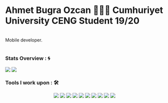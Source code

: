 <!--
**Doringl/Doringl** is a ✨ _special_ ✨ repository because its `README.md` (this file) appears on your GitHub profile.

Here are some ideas to get you started:
- 🌱 I’m currently learning ...
- 👯 I’m looking to collaborate on ...
- 🤔 I’m looking for help with ...
- 💬 Ask me about ...
- 📫 How to reach me: ...
- 😄 Pronouns: ...
- ⚡ Fun fact: ...
-->

# Ahmet Bugra Ozcan 👨🏻‍💻 Cumhuriyet University CENG Student 19/20

<br />
Mobile developer.

<br />
<br />

### Stats Overview : :cyclone:
<a href="https://github.com/ahmetbugraozcan">
  <img align="center" src="https://github-readme-stats.vercel.app/api?username=ahmetbugraozcan&show_icons=true&count_private=false&include_all_commits=true&theme=material-palenight"/></a> <a href="https://github.com/ahmetbugraozcan">
  <img align="center" src="https://github-readme-stats.vercel.app/api/top-langs/?username=ahmetbugraozcan&langs_count=8&layout=compact&theme=material-palenight&hide=html,Tcl" /> </a>
  
### Tools I work upon : 🛠
<p align="center">
 <img src="https://img.shields.io/badge/Dart-0175C2?style=for-the-badge&logo=dart&logoColor=white"> <img src="https://img.shields.io/badge/Flutter-02569B?style=for-the-badge&logo=flutter&logoColor=white"> <img src="https://img.shields.io/badge/Kotlin-0095D5?&style=for-the-badge&logo=kotlin&logoColor=white"> <img src="https://img.shields.io/badge/Unity-100000?style=for-the-badge&logo=unity&logoColor=white"> <img src="https://img.shields.io/badge/HTML%20-252525.svg?&style=for-the-badge&logo=html5&logoColor=dd4b25"> <img src="https://img.shields.io/badge/CSS%20-252525.svg?&style=for-the-badge&logo=css3&logoColor=2862e9"> <img src="https://img.shields.io/badge/JavaScript-F7DF1E?style=for-the-badge&logo=javascript&logoColor=black"> <img src="https://img.shields.io/badge/React%20-1f292b.svg?&style=for-the-badge&logo=react&logoColor=white"> <img src="https://img.shields.io/badge/Node.js-43853D?style=for-the-badge&logo=node.js&logoColor=white"/> <img src="https://img.shields.io/badge/git%20-%23F05032.svg?&style=for-the-badge&logo=git&logoColor=white"/> 
</p>

<br />

